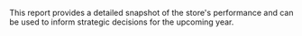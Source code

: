 This report provides a detailed snapshot of the store's performance and can be used to inform strategic decisions for the upcoming year. 
